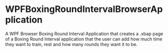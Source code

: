 # WPFBoxingRoundIntervalBrowserApplication
A WPF Browser Boxing Round Interval Application that creates a .xbap page of a Boxing Round Interval application that the user can add how much time they want to train, rest and how many rounds they want it to be.
